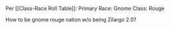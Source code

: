 Per [[Class-Race Roll Table]]:
Primary Race: Gnome 
Class: Rouge

How to be gnome rouge nation w/o being Zilargo 2.0?
